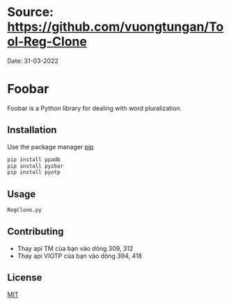 # Source: https://github.com/vuongtungan/Tool-Reg-Clone
Date: 31-03-2022

# Foobar

Foobar is a Python library for dealing with word pluralization.

## Installation

Use the package manager [pip](https://pip.pypa.io/en/stable/)

```bash
pip install ppadb
pip install pyzbar
pip install pyotp
```

## Usage

```python
RegClone.py
```

## Contributing
- Thay api TM của bạn vào dòng 309, 312
- Thay api VIOTP của bạn vào dòng 394, 418

## License
[MIT](https://choosealicense.com/licenses/mit/)
